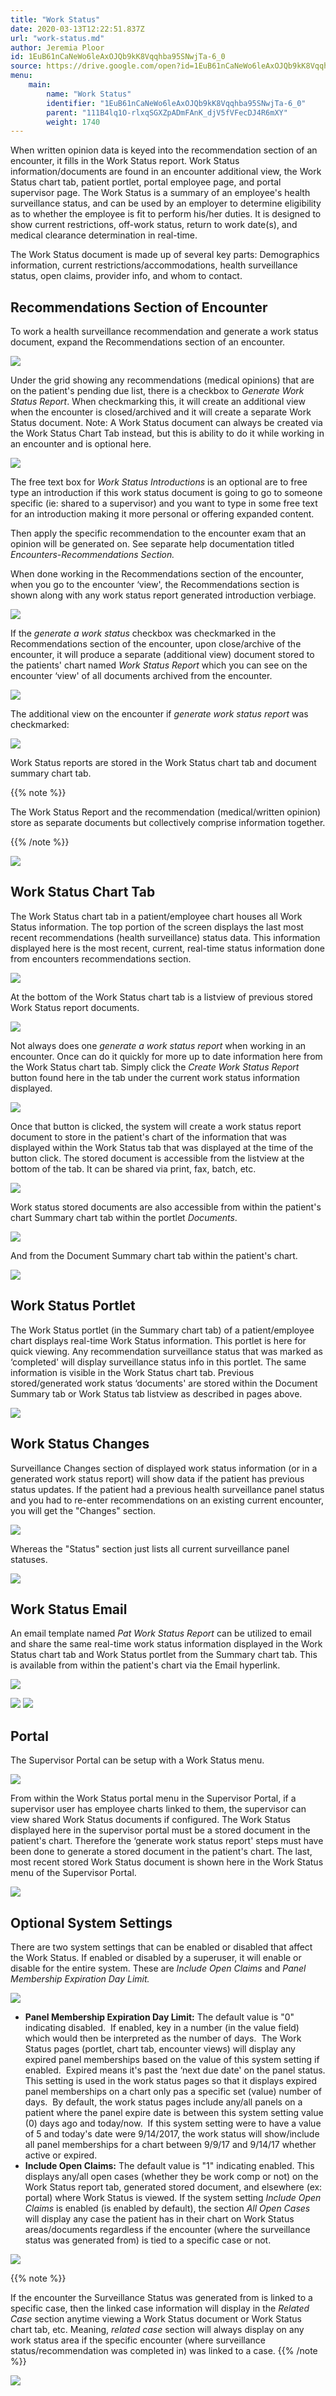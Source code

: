 ```yaml
---
title: "Work Status"
date: 2020-03-13T12:22:51.837Z
url: "work-status.md"
author: Jeremia Ploor
id: 1EuB61nCaNeWo6leAxOJQb9kK8Vqqhba95SNwjTa-6_0
source: https://drive.google.com/open?id=1EuB61nCaNeWo6leAxOJQb9kK8Vqqhba95SNwjTa-6_0
menu:
    main:
        name: "Work Status"
        identifier: "1EuB61nCaNeWo6leAxOJQb9kK8Vqqhba95SNwjTa-6_0"
        parent: "111B4lq1O-rlxqSGXZpADmFAnK_djV5fVFecDJ4R6mXY"
        weight: 1740
---
```

When written opinion data is keyed into the recommendation section of an encounter, it fills in the Work Status report. Work Status information/documents are found in an encounter additional view, the Work Status chart tab, patient portlet, portal employee page, and portal supervisor page. The Work Status is a summary of an employee's health surveillance status, and can be used by an employer to determine eligibility as to whether the employee is fit to perform his/her duties. It is designed to show current restrictions, off-work status, return to work date(s), and medical clearance determination in real-time.

The Work Status document is made up of several key parts: Demographics information, current restrictions/accommodations, health surveillance status, open claims, provider info, and whom to contact.

## Recommendations Section of Encounter

To work a health surveillance recommendation and generate a work status document, expand the Recommendations section of an encounter.

![](external_files/25317e59bc9c2d3f19c02b28893e3c5d.png)

Under the grid showing any recommendations (medical opinions) that are on the patient's pending due list, there is a checkbox to *Generate Work Status Report*. When checkmarking this, it will create an additional view when the encounter is closed/archived and it will create a separate Work Status document. Note: A Work Status document can always be created via the Work Status Chart Tab instead, but this is ability to do it while working in an encounter and is optional here.

![](external_files/254acbed9090f0470f91a6d655914291.png)

The free text box for *Work Status Introductions* is an optional are to free type an introduction if this work status document is going to go to someone specific (ie: shared to a supervisor) and you want to type in some free text for an introduction making it more personal or offering expanded content.

Then apply the specific recommendation to the encounter exam that an opinion will be generated on. See separate help documentation titled *Encounters-Recommendations Section.*

When done working in the Recommendations section of the encounter, when you go to the encounter ‘view', the Recommendations section is shown along with any work status report generated introduction verbiage.

![](external_files/ff17d3af56967a411e64c9af9c1a0533.png)

If the *generate a work status* checkbox was checkmarked in the Recommendations section of the encounter, upon close/archive of the encounter, it will produce a separate (additional view) document stored to the patients' chart named *Work Status Report* which you can see on the encounter ‘view' of all documents archived from the encounter.

![](external_files/e4646e45ddd5236711fc0ac0b434bdea.png)

The additional view on the encounter if *generate work status report* was checkmarked:

![](external_files/bd3926d4491ba0e7c37fa14e3228544b.png)

Work Status reports are stored in the Work Status chart tab and document summary chart tab.

{{% note %}}

The Work Status Report and the recommendation (medical/written opinion) store as separate documents but collectively comprise information together.

{{% /note %}}


![](external_files/da9cdfb85b8c92d8a54182b42de27c97.png)
## Work Status Chart Tab

The Work Status chart tab in a patient/employee chart houses all Work Status information. The top portion of the screen displays the last most recent recommendations (health surveillance) status data. This information displayed here is the most recent, current, real-time status information done from encounters recommendations section.

![](external_files/8aeb12159ab8f88d641b5ffc8367c918.png)

At the bottom of the Work Status chart tab is a listview of previous stored Work Status report documents.

![](external_files/f6c8ada3939c99a3be6d17c06052ceaa.png)

Not always does one *generate a work status report* when working in an encounter. Once can do it quickly for more up to date information here from the Work Status chart tab. Simply click the *Create Work Status Report* button found here in the tab under the current work status information displayed.

![](external_files/6c94c4480072b9dd00a60f2ffb76a7ba.png)

Once that button is clicked, the system will create a work status report document to store in the patient's chart of the information that was displayed within the Work Status tab that was displayed at the time of the button click. The stored document is accessible from the listview at the bottom of the tab. It can be shared via print, fax, batch, etc.

![](external_files/c1e14fb3f87bc6cf7c8bab0a72b02332.png)

Work status stored documents are also accessible from within the patient's chart Summary chart tab within the portlet *Documents*.

![](external_files/1575393ffad521b3afd2efa0cf575f80.png)

And from the Document Summary chart tab within the patient's chart.

![](external_files/7aef0ab24e9c388348c8d3ede0ddf537.png)

## Work Status Portlet

The Work Status portlet (in the Summary chart tab) of a patient/employee chart displays real-time Work Status information. This portlet is here for quick viewing. Any recommendation surveillance status that was marked as ‘completed' will display surveillance status info in this portlet. The same information is visible in the Work Status chart tab. Previous stored/generated work status ‘documents' are stored within the Document Summary tab or Work Status tab listview as described in pages above.

![](external_files/379d82d06be476ad99ec975b0cde8092.png)

## Work Status Changes

Surveillance Changes section of displayed work status information (or in a generated work status report) will show data if the patient has previous status updates. If the patient had a previous health surveillance panel status and you had to re-enter recommendations on an existing current encounter, you will get the "Changes" section.

![](external_files/ccbf87bbac889e30b877cf537b71f862.png)

Whereas the "Status" section just lists all current surveillance panel statuses.

![](external_files/f6ccd04453bd0f46e089af8d9449d34f.png)

## Work Status Email

An email template named *Pat Work Status Report* can be utilized to email and share the same real-time work status information displayed in the Work Status chart tab and Work Status portlet from the Summary chart tab. This is available from within the patient's chart via the Email hyperlink.

![](external_files/f2588c7d9d6708380020b6f4d69ac235.png)

![](external_files/f2588c7d9d6708380020b6f4d69ac235.png) ![](external_files/f2588c7d9d6708380020b6f4d69ac235.png)

## Portal

The Supervisor Portal can be setup with a Work Status menu.

![](external_files/ef8d01ea1ea913728ae375eb337751f9.png)

From within the Work Status portal menu in the Supervisor Portal, if a supervisor user has employee charts linked to them, the supervisor can view shared Work Status documents if configured. The Work Status displayed here in the supervisor portal must be a stored document in the patient's chart. Therefore the ‘generate work status report' steps must have been done to generate a stored document in the patient's chart. The last, most recent stored Work Status document is shown here in the Work Status menu of the Supervisor Portal.

![](external_files/7299af264b164869467aecf2f5b0528c.png)

## Optional System Settings

There are two system settings that can be enabled or disabled that affect the Work Status. If enabled or disabled by a superuser, it will enable or disable for the entire system. These are *Include Open Claims* and *Panel Membership Expiration Day Limit.*

![](external_files/62b932c790bd253d612b382078d8c02e.png)
* <strong>Panel Membership Expiration Day Limit:</strong> The default value is "0" indicating disabled.  If enabled, key in a number (in the value field) which would then be interpreted as the number of days.  The Work Status pages (portlet, chart tab, encounter views) will display any expired panel memberships based on the value of this system setting if enabled.  Expired means it's past the ‘next due date' on the panel status. This setting is used in the work status pages so that it displays expired panel memberships on a chart only pas a specific set (value) number of days.  By default, the work status pages include any/all panels on a patient where the panel expire date is between this system setting value (0) days ago and today/now.  If this system setting were to have a value of 5 and today's date were 9/14/2017, the work status will show/include all panel memberships for a chart between 9/9/17 and 9/14/17 whether active or expired.
* <strong>Include Open Claims:</strong> The default value is "1" indicating enabled. This displays any/all open cases (whether they be work comp or not) on the Work Status report tab, generated stored document, and elsewhere (ex: portal) where Work Status is viewed. If the system setting <em>Include Open Claims</em> is enabled (is enabled by default), the section <em>All Open Cases</em> will display any case the patient has in their chart on Work Status areas/documents regardless if the encounter (where the surveillance status was generated from) is tied to a specific case or not.

![](external_files/1a195dd1b36870ba40bcef1f3cbe7eb8.png)

{{% note %}}

If the encounter the Surveillance Status was generated from is linked to a specific case, then the linked case information will display in the *Related Case* section anytime viewing a Work Status document or Work Status chart tab, etc. Meaning, *related case* section will always display on any work status area if the specific encounter (where surveillance status/recommendation was completed in) was linked to a case.
{{% /note %}}


![](external_files/6e7eeab5a743f5a5e5265a7846369919.png)
